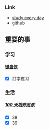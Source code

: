 ### Link
- [study every day](https://github.com/cuixiaorui/study-every-day/issues)
- [github](https://github.com/jtr354)

## 重要的事

### 学习
#### [键盘侠](https://appewiejl9g3764.h5.xiaoeknow.com/p/course/ecourse/course_28y3lTEa0pnA2HVLtZiz1vQ2kH4)
- [x] 打字练习


### 生活
##### [100 天培养男孩](https://github.com/JTR354/raising-boys)
- [x] 38
- [x] 39
